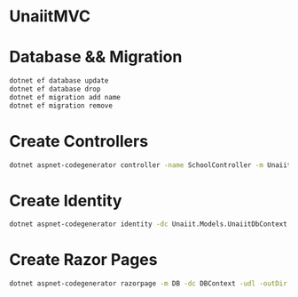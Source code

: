 # UnaiitMVC

# Database && Migration  
```bash
dotnet ef database update 
dotnet ef database drop
dotnet ef migration add name
dotnet ef migration remove 
``` 

# Create Controllers
```bash
dotnet aspnet-codegenerator controller -name SchoolController -m UnaiitMVC.Models.School.SchoolTable -dc UnaiitMVC.Models.UnaiitDbContext -udl -outDir Areas/School/Controllers/
```  

# Create Identity
```bash
dotnet aspnet-codegenerator identity -dc Unaiit.Models.UnaiitDbContext -f
```  
# Create Razor Pages
```bash
dotnet aspnet-codegenerator razorpage -m DB -dc DBContext -udl -outDir DirectoryPath --referenceScriptLibraries
```
